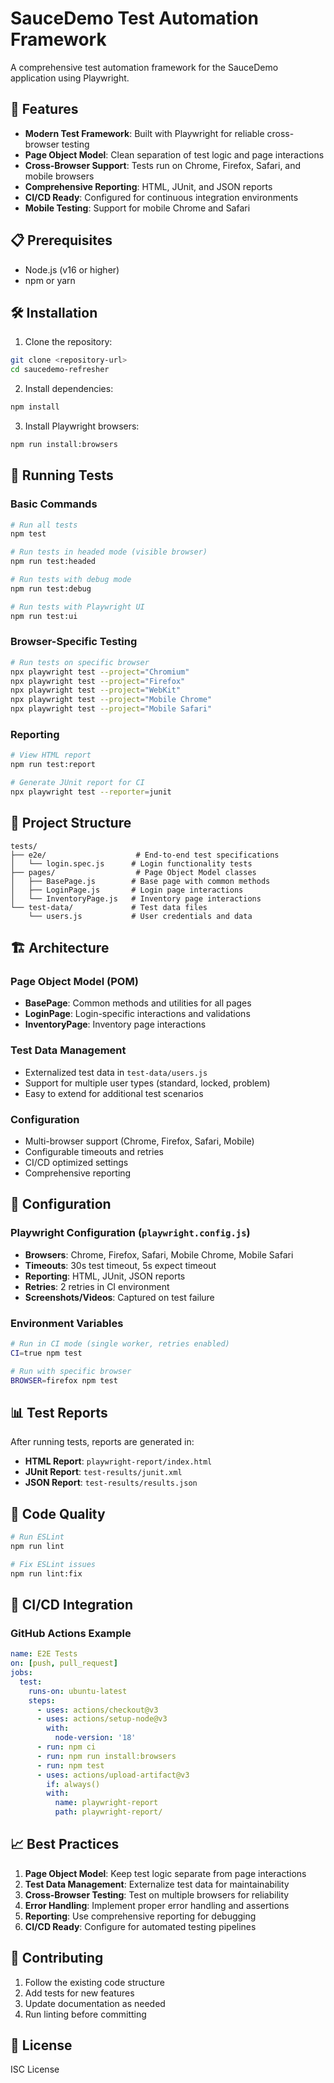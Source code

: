 # SauceDemo Test Automation Framework

A comprehensive test automation framework for the SauceDemo application using Playwright.

## 🚀 Features

- **Modern Test Framework**: Built with Playwright for reliable cross-browser testing
- **Page Object Model**: Clean separation of test logic and page interactions
- **Cross-Browser Support**: Tests run on Chrome, Firefox, Safari, and mobile browsers
- **Comprehensive Reporting**: HTML, JUnit, and JSON reports
- **CI/CD Ready**: Configured for continuous integration environments
- **Mobile Testing**: Support for mobile Chrome and Safari

## 📋 Prerequisites

- Node.js (v16 or higher)
- npm or yarn

## 🛠️ Installation

1. Clone the repository:
```bash
git clone <repository-url>
cd saucedemo-refresher
```

2. Install dependencies:
```bash
npm install
```

3. Install Playwright browsers:
```bash
npm run install:browsers
```

## 🧪 Running Tests

### Basic Commands
```bash
# Run all tests
npm test

# Run tests in headed mode (visible browser)
npm run test:headed

# Run tests with debug mode
npm run test:debug

# Run tests with Playwright UI
npm run test:ui
```

### Browser-Specific Testing
```bash
# Run tests on specific browser
npx playwright test --project="Chromium"
npx playwright test --project="Firefox"
npx playwright test --project="WebKit"
npx playwright test --project="Mobile Chrome"
npx playwright test --project="Mobile Safari"
```

### Reporting
```bash
# View HTML report
npm run test:report

# Generate JUnit report for CI
npx playwright test --reporter=junit
```

## 📁 Project Structure

```
tests/
├── e2e/                    # End-to-end test specifications
│   └── login.spec.js      # Login functionality tests
├── pages/                  # Page Object Model classes
│   ├── BasePage.js        # Base page with common methods
│   ├── LoginPage.js       # Login page interactions
│   └── InventoryPage.js   # Inventory page interactions
└── test-data/             # Test data files
    └── users.js           # User credentials and data
```

## 🏗️ Architecture

### Page Object Model (POM)
- **BasePage**: Common methods and utilities for all pages
- **LoginPage**: Login-specific interactions and validations
- **InventoryPage**: Inventory page interactions

### Test Data Management
- Externalized test data in `test-data/users.js`
- Support for multiple user types (standard, locked, problem)
- Easy to extend for additional test scenarios

### Configuration
- Multi-browser support (Chrome, Firefox, Safari, Mobile)
- Configurable timeouts and retries
- CI/CD optimized settings
- Comprehensive reporting

## 🔧 Configuration

### Playwright Configuration (`playwright.config.js`)
- **Browsers**: Chrome, Firefox, Safari, Mobile Chrome, Mobile Safari
- **Timeouts**: 30s test timeout, 5s expect timeout
- **Reporting**: HTML, JUnit, JSON reports
- **Retries**: 2 retries in CI environment
- **Screenshots/Videos**: Captured on test failure

### Environment Variables
```bash
# Run in CI mode (single worker, retries enabled)
CI=true npm test

# Run with specific browser
BROWSER=firefox npm test
```

## 📊 Test Reports

After running tests, reports are generated in:
- **HTML Report**: `playwright-report/index.html`
- **JUnit Report**: `test-results/junit.xml`
- **JSON Report**: `test-results/results.json`

## 🧹 Code Quality

```bash
# Run ESLint
npm run lint

# Fix ESLint issues
npm run lint:fix
```

## 🚀 CI/CD Integration

### GitHub Actions Example
```yaml
name: E2E Tests
on: [push, pull_request]
jobs:
  test:
    runs-on: ubuntu-latest
    steps:
      - uses: actions/checkout@v3
      - uses: actions/setup-node@v3
        with:
          node-version: '18'
      - run: npm ci
      - run: npm run install:browsers
      - run: npm test
      - uses: actions/upload-artifact@v3
        if: always()
        with:
          name: playwright-report
          path: playwright-report/
```

## 📈 Best Practices

1. **Page Object Model**: Keep test logic separate from page interactions
2. **Test Data Management**: Externalize test data for maintainability
3. **Cross-Browser Testing**: Test on multiple browsers for reliability
4. **Error Handling**: Implement proper error handling and assertions
5. **Reporting**: Use comprehensive reporting for debugging
6. **CI/CD Ready**: Configure for automated testing pipelines

## 🤝 Contributing

1. Follow the existing code structure
2. Add tests for new features
3. Update documentation as needed
4. Run linting before committing

## 📝 License

ISC License 